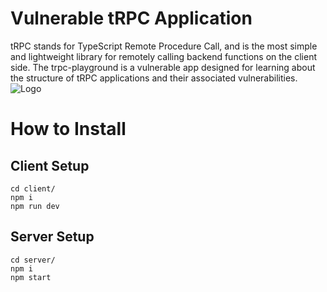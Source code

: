 # Vulnerable tRPC Application
tRPC stands for TypeScript Remote Procedure Call, and is the most simple and lightweight library for remotely calling backend functions on the client side. 
The trpc-playground is a vulnerable app designed for learning about the structure of tRPC applications and their associated vulnerabilities.
![Logo]([https://github.com/bnematzadeh/grpc-web-playground/blob/main/5_gRPC-web/grpc-web.png](https://github.com/bnematzadeh/trpc-playground/blob/main/client/app.png))

# How to Install
## Client Setup
```
cd client/
npm i
npm run dev
```

## Server Setup
```
cd server/
npm i
npm start
```




